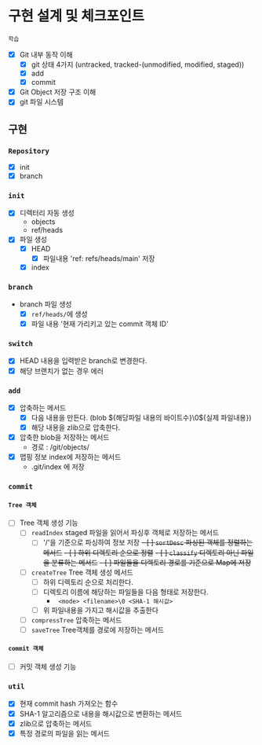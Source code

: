 # 구현 설계 및 체크포인트

`학습`

- [x] Git 내부 동작 이해
  - [x] git 상태 4가지 (untracked, tracked-(unmodified, modified, staged))
  - [x] add
  - [x] commit
- [x] Git Object 저장 구조 이해
- [x] git 파일 시스템

## 구현

### `Repository`

- [x] init
- [x] branch

### `init`

- [x] 디렉터리 자동 생성
  - objects
  - ref/heads
- [x] 파일 생성
  - [x] HEAD
    - [x] 파일내용 'ref: refs/heads/main' 저장
  - [x] index

### `branch`

- branch 파일 생성
  - [x] `ref/heads/`에 생성
  - [x] 파일 내용 '현재 가리키고 있는 commit 객체 ID'

### `switch`

- [x] HEAD 내용을 입력받은 branch로 변경한다.
- [x] 해당 브랜치가 없는 경우 에러

### `add`

- [x] 압축하는 메서드
  - [x] 다음 내용을 만든다. (blob ${해당파일 내용의 바이트수}\0${실제
        파일내용})
  - [x] 해당 내용을 zlib으로 압축한다.
- [x] 압축한 blob을 저장하는 메서드
  - 경로 : /git/objects/
- [x] 맵핑 정보 index에 저장하는 메서드
  - .git/index 에 저장

### `commit`

#### `Tree 객체`
- [ ] Tree 객체 생성 기능
  - [ ] `readIndex` staged 파일을 읽어서 파싱후 객체로 저장하는 메서드
    - [ ] '/'을 기준으로 파싱하여 정보 저장
  ~~- [ ] `sortDesc` 파싱된 객체를 정렬하는 메서드~~
    ~~-  [ ] 하위 디렉토리 순으로 정렬~~
  ~~- [ ] `classify` 디렉토리 아닌 파일을 분류하는 메서드~~
    ~~- [ ] 파일들을 디렉토리 경로를 기준으로 Map에 저장~~
  - [ ] `createTree` Tree 객체 생성 메서드
    - [ ] 하위 디렉토리 순으로 처리한다.
    - [ ] 디렉토리 이름에 해당하는 파일들을 다음 형태로 저장한다.
      - ` <mode> <filename>\0 <SHA-1 해시값>`
    - [ ] 위 파일내용을 가지고 해시값을 추출한다
  - [ ] `compressTree` 압축하는 메서드
  - [ ] `saveTree` Tree객체를 경로에 저장하는 메서드

#### `commit 객체`
- [ ] 커밋 객체 생성 기능

### `util`

- [x] 현재 commit hash 가져오는 함수
- [x] SHA-1 알고리즘으로 내용을 해시값으로 변환하는 메서드
- [x] zlib으로 압축하는 메서드
- [x] 특정 경로의 파일을 읽는 메서드
